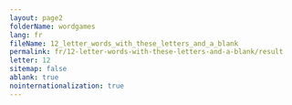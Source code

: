 ```yaml
---
layout: page2
folderName: wordgames
lang: fr
fileName: 12_letter_words_with_these_letters_and_a_blank
permalink: fr/12-letter-words-with-these-letters-and-a-blank/result
letter: 12
sitemap: false
ablank: true
nointernationalization: true
---
```

